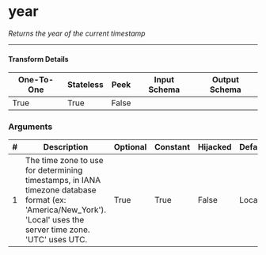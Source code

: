 # year
*Returns the year of the current timestamp*



---

#### Transform Details
<table class='pipescriptargs'><thead><tr><th>One-To-One</th><th>Stateless</th><th>Peek</th><th>Input Schema</th><th>Output Schema</th></tr></thead><tr><td>True</td><td>True</td><td>False</td><td></td><td></td></tr></table>

### Arguments
<table class='pipescriptargs'><thead><tr><th>#</th><th>Description</th><th>Optional</th><th>Constant</th><th>Hijacked</th><th>Default</th></tr></thead><tr><td>1</td><td>The time zone to use for determining timestamps, in IANA timezone database format (ex: 'America/New_York'). 'Local' uses the server time zone. 'UTC' uses UTC.</td><td>True</td><td>True</td><td>False</td><td>Local</td></tr></table>
